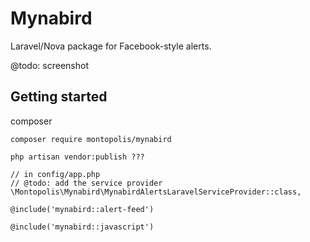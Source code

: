# Mynabird

Laravel/Nova package for Facebook-style alerts.

@todo: screenshot

## Getting started

composer

```
composer require montopolis/mynabird
```

```
php artisan vendor:publish ???
```

```
// in config/app.php
// @todo: add the service provider
\Montopolis\Mynabird\MynabirdAlertsLaravelServiceProvider::class,
```

```
@include('mynabird::alert-feed')
```

```
@include('mynabird::javascript')
```



